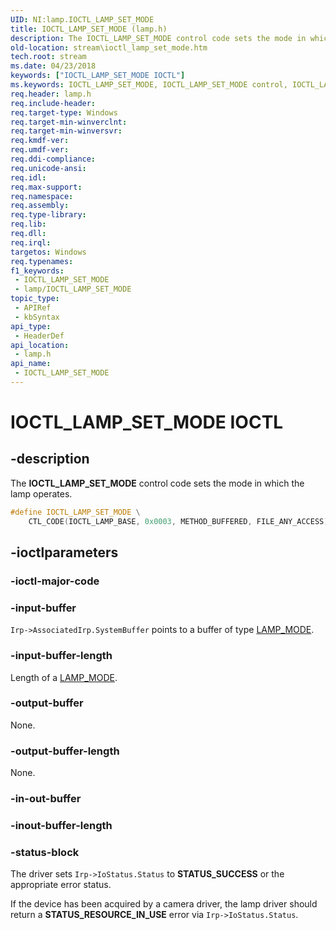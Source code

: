 ```yaml
---
UID: NI:lamp.IOCTL_LAMP_SET_MODE
title: IOCTL_LAMP_SET_MODE (lamp.h)
description: The IOCTL_LAMP_SET_MODE control code sets the mode in which the lamp operates.
old-location: stream\ioctl_lamp_set_mode.htm
tech.root: stream
ms.date: 04/23/2018
keywords: ["IOCTL_LAMP_SET_MODE IOCTL"]
ms.keywords: IOCTL_LAMP_SET_MODE, IOCTL_LAMP_SET_MODE control, IOCTL_LAMP_SET_MODE control code [Streaming Media Devices], lamp/IOCTL_LAMP_SET_MODE, stream.ioctl_lamp_set_mode
req.header: lamp.h
req.include-header: 
req.target-type: Windows
req.target-min-winverclnt: 
req.target-min-winversvr: 
req.kmdf-ver: 
req.umdf-ver: 
req.ddi-compliance: 
req.unicode-ansi: 
req.idl: 
req.max-support: 
req.namespace: 
req.assembly: 
req.type-library: 
req.lib: 
req.dll: 
req.irql: 
targetos: Windows
req.typenames: 
f1_keywords:
 - IOCTL_LAMP_SET_MODE
 - lamp/IOCTL_LAMP_SET_MODE
topic_type:
 - APIRef
 - kbSyntax
api_type:
 - HeaderDef
api_location:
 - lamp.h
api_name:
 - IOCTL_LAMP_SET_MODE
---
```


# IOCTL_LAMP_SET_MODE IOCTL


## -description

The **IOCTL_LAMP_SET_MODE** control code sets the mode in which the lamp operates.

```cpp
#define IOCTL_LAMP_SET_MODE \
    CTL_CODE(IOCTL_LAMP_BASE, 0x0003, METHOD_BUFFERED, FILE_ANY_ACCESS)
```

## -ioctlparameters

### -ioctl-major-code

### -input-buffer

`Irp->AssociatedIrp.SystemBuffer` points to a buffer of type [LAMP_MODE](./ne-lamp-lamp_mode.md).

### -input-buffer-length

Length of a [LAMP_MODE](./ne-lamp-lamp_mode.md).

### -output-buffer

None.

### -output-buffer-length

None.

### -in-out-buffer

### -inout-buffer-length

### -status-block

The driver sets `Irp->IoStatus.Status` to **STATUS_SUCCESS** or the appropriate error status.

If the device has been acquired by a camera driver, the lamp driver should return a **STATUS_RESOURCE_IN_USE** error via `Irp->IoStatus.Status`.
